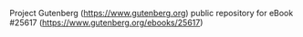 Project Gutenberg (https://www.gutenberg.org) public repository for eBook #25617 (https://www.gutenberg.org/ebooks/25617)
